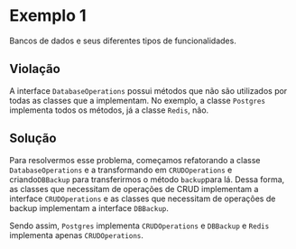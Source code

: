 # Exemplo 1

Bancos de dados e seus diferentes tipos de funcionalidades.

## Violação

A interface `DatabaseOperations` possui métodos que não são utilizados por todas as classes que a implementam. No exemplo, a classe `Postgres` implementa todos os métodos, já a classe `Redis`, não.

## Solução

Para resolvermos esse problema, começamos refatorando a classe `DatabaseOperations` e a transformando em `CRUDOperations` e criando`DBBackup` para transferirmos o método `backup`para lá. Dessa forma, as classes que necessitam de operações de CRUD implementam a interface `CRUDOperations` e as classes que necessitam de operações de backup implementam a interface `DBBackup`.

Sendo assim, `Postgres` implementa `CRUDOperations` e `DBBackup` e `Redis` implementa apenas `CRUDOperations`.
